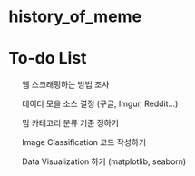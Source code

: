 # history_of_meme

<h1>To-do List</h1>

<ol>
  <p>웹 스크래핑하는 방법 조사</p>
  <p>데이터 모을 소스 결정 (구글, Imgur, Reddit...)</p>
  <p>밈 카테고리 분류 기준 정하기</p>
  <p>Image Classification 코드 작성하기</p>
  <p>Data Visualization 하기 (matplotlib, seaborn)</p>
</ol>

